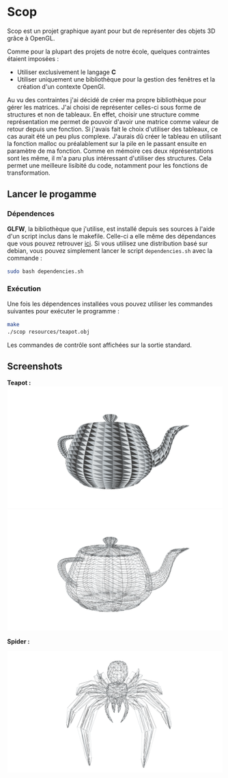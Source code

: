 # Scop

Scop est un projet graphique ayant pour but de représenter des objets 3D grâce à OpenGL.

Comme pour la plupart des projets de notre école, quelques contraintes étaient imposées :

- Utiliser exclusivement le langage **C**
- Utiliser uniquement une bibliothèque pour la gestion des fenêtres et la création d'un contexte OpenGl.

Au vu des contraintes j'ai décidé de créer ma propre bibliothèque pour gérer les matrices. J'ai choisi de représenter celles-ci sous forme de structures et non de tableaux. En effet, choisir une structure comme représentation me permet de pouvoir d'avoir une matrice comme valeur de retour depuis une fonction. Si j'avais fait le choix d'utiliser des tableaux, ce cas aurait été un peu plus complexe. J'aurais dû créer le tableau en utilisant la fonction malloc ou préalablement sur la pile en le passant ensuite en paramètre de ma fonction. Comme en mémoire ces deux réprésentations sont les même, il m'a paru plus intéressant d'utiliser des structures.
Cela permet une meilleure lisibité du code, notamment pour les fonctions de transformation.

## Lancer le progamme

### Dépendences

**GLFW**, la bibliothèque que j'utilise, est installé depuis ses sources à l'aide d'un script inclus dans le makefile. Celle-ci a elle même des dépendances que vous pouvez retrouver [ici](https://www.glfw.org/docs/3.3/compile.html).
Si vous utilisez une distribution basé sur debian, vous pouvez simplement lancer le script `dependencies.sh` avec la commande :

```bash
sudo bash dependencies.sh
```

### Exécution

Une fois les dépendences installées vous pouvez utiliser les commandes suivantes pour exécuter le programme :

```bash
make
./scop resources/teapot.obj
```

Les commandes de contrôle sont affichées sur la sortie standard.

## Screenshots

**Teapot :**
![teapot_1](screenshots/teapot_1.png)
![teapot_2](screenshots/teapot_2.png)

**Spider :**

![spider](screenshots/spider.png)
